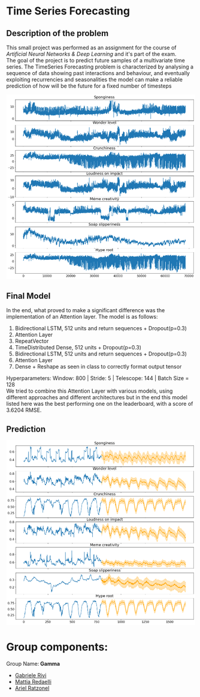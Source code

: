 # Time Series Forecasting
## Description of the problem
This small project was performed as an assignment for the course of _Artificial Neural Networks & Deep Learning_ and it's part of the exam.   
The goal of the project is to predict future samples of a multivariate time series. 
The TimeSeries Forecasting problem is characterized by analysing a sequence of data showing past interactions and behaviour, and eventually exploiting recurrencies and seasonalities the model can make a reliable prediction of how will be the future for a fixed number of timesteps
<p align=center>
  <img width="600" alt="Dataframe" src="dataframe.png">
</p>

## Final Model 
In the end, what proved to make a significant difference was the implementation of an
Attention layer. The model is as follows:
1. Bidirectional LSTM, 512 units and return sequences + Dropout(p=0.3)
2. Attention Layer
3. RepeatVector
4. TimeDistributed Dense, 512 units + Dropout(p=0.3)
5. Bidirectional LSTM, 512 units and return sequences + Dropout(p=0.3)
6. Attention Layer
7. Dense + Reshape as seen in class to correctly format output tensor  

Hyperparameters: Window: 800 | Stride: 5 | Telescope: 144 | Batch Size = 128  
We tried to combine this Attention Layer with various models, using different approaches
and different architectures but in the end this model listed here was the best performing
one on the leaderboard, with a score of 3.6204 RMSE.

## Prediction
<p align=center>
  <img width="600" alt="Prediction" src="predict.png">
</p>

# Group components:
Group Name:<b> Gamma </b>

- [Gabriele Rivi](https://github.com/GabrieleRivi)
- [Mattia Redaelli](https://github.com/redaellimattia)
- [Ariel Ratzonel](https://github.com/ArielRatzonel00)

